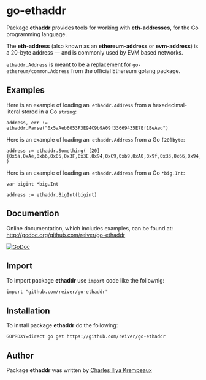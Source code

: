 # go-ethaddr

Package **ethaddr** provides tools for working with **eth-addresses**, for the Go programming language.

The **eth-address** (also known as an **ethereum-address** or **evm-address**) is a 20-byte address — and is commonly used by EVM based networks.

`ethaddr.Address` is meant to be a replacement for `go-ethereum/common.Address` from the official Ethereum golang package.

## Examples

Here is an example of loading an` ethaddr.Address` from a hexadecimal-literal stored in a Go `string`:

```golang
address, err := ethaddr.Parse("0x5aAeb6053F3E94C9b9A09f33669435E7Ef1BeAed")
```

Here is an example of loading an` ethaddr.Address` from a Go `[20]byte`:

```golang
address := ethaddr.Something( [20]{0x5a,0xAe,0xb6,0x05,0x3F,0x3E,0x94,0xC9,0xb9,0xA0,0x9f,0x33,0x66,0x94,0x35,0xE7,0xEf,0x1B,0xeA,0xed} )
```

Here is an example of loading an` ethaddr.Address` from a Go `*big.Int`:

```golang
var bigint *big.Int

address := ethaddr.BigInt(bigint)
```

## Documention

Online documentation, which includes examples, can be found at: http://godoc.org/github.com/reiver/go-ethaddr

[![GoDoc](https://godoc.org/github.com/reiver/go-ethaddr?status.svg)](https://godoc.org/github.com/reiver/go-ethaddr)

## Import

To import package **ethaddr** use `import` code like the follownig:
```
import "github.com/reiver/go-ethaddr"
```

## Installation

To install package **ethaddr** do the following:
```
GOPROXY=direct go get https://github.com/reiver/go-ethaddr
```

## Author

Package **ethaddr** was written by [Charles Iliya Krempeaux](http://reiver.link)
